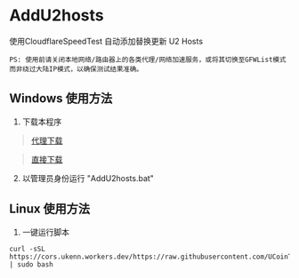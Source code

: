 # AddU2hosts
使用CloudflareSpeedTest 自动添加替换更新 U2 Hosts

`PS: 使用前请关闭本地网络/路由器上的各类代理/网络加速服务，或将其切换至GFWList模式而非绕过大陆IP模式，以确保测试结果准确。`

## Windows 使用方法

 1. 下载本程序 

> [代理下载](https://startworld.online/https://github.com/UCoinTeams/AddU2hosts/releases/download/v1.0.0/AddU2hosts.zip) 

> [直接下载](https://github.com/UCoinTeams/AddU2hosts/releases/download/v1.0.0/AddU2hosts.zip)

 2. 以管理员身份运行 "AddU2hosts.bat"

## Linux 使用方法

 1. 一键运行脚本 

 ```shell
curl -sSL https://cors.ukenn.workers.dev/https://raw.githubusercontent.com/UCoinTeams/AddU2hosts/main/AddU2hosts.sh | sudo bash
```
